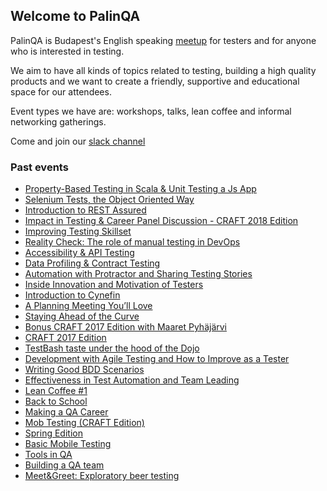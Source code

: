 ## Welcome to PalinQA

PalinQA is Budapest's English speaking [meetup](https://www.meetup.com/palinqa) for testers and for anyone who is interested in testing.

We aim to have all kinds of topics related to testing, building a high quality products and we want to create a friendly, supportive and educational space for our attendees.

Event types we have are: workshops, talks, lean coffee and informal networking gatherings.


Come and join our [slack channel](https://testersbudapest.herokuapp.com/)


### Past events
- [Property-Based Testing in Scala & Unit Testing a Js App](/events/2018_nov.md)
- [Selenium Tests, the Object Oriented Way](/events/2018_oct.md)
- [Introduction to REST Assured](/events/2018_sept.md)
- [Impact in Testing & Career Panel Discussion - CRAFT 2018 Edition](/events/2018_may.md)
- [Improving Testing Skillset](/events/2018_april.md)
- [Reality Check: The role of manual testing in DevOps](/events/2018_march.md)
- [Accessibility & API Testing](/events/2018_february.md)
- [Data Profiling & Contract Testing](/events/2018_january.md)
- [Automation with Protractor and Sharing Testing Stories](/events/2017_december.md)
- [Inside Innovation and Motivation of Testers](/events/2017_november.md)
- [Introduction to Cynefin](/events/2017_october.md)
- [A Planning Meeting You’ll Love](/events/2017_september.md)
- [Staying Ahead of the Curve](/events/2017_may.md)
- [Bonus CRAFT 2017 Edition with Maaret Pyhäjärvi](/events/2017_april_bonus.md)
- [CRAFT 2017 Edition](/events/2017_april.md)
- [TestBash taste under the hood of the Dojo](/events/2017_march.md)
- [Development with Agile Testing and How to Improve as a Tester](/events/2017_february.md)
- [Writing Good BDD Scenarios](/events/2016_december.md)
- [Effectiveness in Test Automation and Team Leading](/events/2016_november.md)
- [Lean Coffee #1](/events/2016_october.md)
- [Back to School](/events/2016_september.md)
- [Making a QA Career](/events/2016_may.md)
- [Mob Testing (CRAFT Edition)](/events/2016_april.md)
- [Spring Edition](/events/2016_march.md)
- [Basic Mobile Testing](/events/2016_february.md)
- [Tools in QA](/events/2016_january.md)
- [Building a QA team](/events/2015_december.md)
- [Meet&Greet: Exploratory beer testing](/events/2015_september.md)
